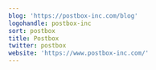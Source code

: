 ```yaml
---
blog: 'https://postbox-inc.com/blog'
logohandle: postbox-inc
sort: postbox
title: Postbox
twitter: postbox
website: 'https://www.postbox-inc.com/'
---
```

